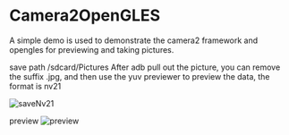 # Camera2OpenGLES
A simple demo is used to demonstrate the camera2 framework and opengles for previewing and taking pictures.

save path /sdcard/Pictures
After adb pull out the picture, you can remove the suffix .jpg, and then use the yuv previewer to preview the data, the format is nv21

![saveNv21](https://github.com/WeiXccccc/Camera2OpenGLES/assets/43855573/369b6220-9ded-4e5b-9c8f-d9915eeabe57)


preview 
![preview](https://github.com/WeiXccccc/Camera2OpenGLES/assets/43855573/735ba681-ff7b-4ab6-a128-f14fe99c1342)
